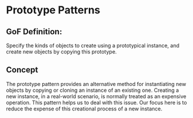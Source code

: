 # Prototype Patterns

## GoF Definition: 
Specify the kinds of objects to create using a prototypical instance, and create new objects by copying this prototype.

## Concept 
The prototype pattern provides an alternative method for instantiating new objects by copying or cloning an instance of an existing one. Creating a new instance, in a real-world scenario, is normally treated as an expensive operation. This pattern helps us to deal with this issue. Our focus here is to reduce the expense of this creational process of a new instance.
